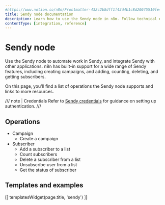 ```yaml
---
#https://www.notion.so/n8n/Frontmatter-432c2b8dff1f43d4b1c8d20075510fe4
title: Sendy node documentation
description: Learn how to use the Sendy node in n8n. Follow technical documentation to integrate Sendy node into your workflows.
contentType: [integration, reference]
---
```


# Sendy node

Use the Sendy node to automate work in Sendy, and integrate Sendy with other applications. n8n has built-in support for a wide range of Sendy features, including creating campaigns, and adding, counting, deleting, and getting subscribers.

On this page, you'll find a list of operations the Sendy node supports and links to more resources.

/// note | Credentials
Refer to [Sendy credentials](/integrations/builtin/credentials/sendy.md) for guidance on setting up authentication. 
///

## Operations

* Campaign
    * Create a campaign
* Subscriber
    * Add a subscriber to a list
    * Count subscribers
    * Delete a subscriber from a list
    * Unsubscribe user from a list
    * Get the status of subscriber

## Templates and examples

<!-- see https://www.notion.so/n8n/Pull-in-templates-for-the-integrations-pages-37c716837b804d30a33b47475f6e3780 -->
[[ templatesWidget(page.title, 'sendy') ]]
